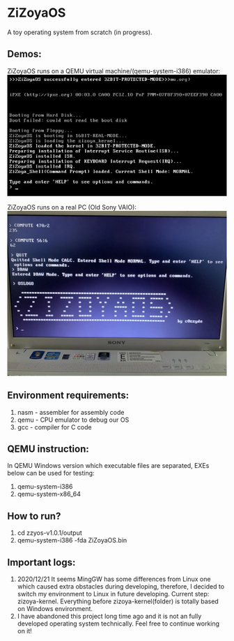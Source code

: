 # ZiZoyaOS
A toy operating system from scratch (in progress).
## Demos:
ZiZoyaOS runs on a QEMU virtual machine/(qemu-system-i386) emulator:
![ZiZoyaOS on QEMU](demo1.webp)

ZiZoyaOS runs on a real PC (Old Sony VAIO):
![ZiZoyaOS on Real PC](demo2.webp)

## Environment requirements:
1. nasm - assembler for assembly code
2. qemu - CPU emulator to debug our OS
3. gcc - compiler for C code

## QEMU instruction:
In QEMU Windows version which executable files are separated, EXEs below can be used for testing:
1. qemu-system-i386
2. qemu-system-x86_64

## How to run?
1. cd zzyos-v1.0.1/output
2. qemu-system-i386 -fda ZiZoyaOS.bin

## Important logs:
1. 2020/12/21 It seems MingGW has some differences from Linux one which caused extra obstacles during developing, therefore, I decided to switch my environment to Linux in future developing. Current step: zizoya-kernel. Everything before zizoya-kernel(folder) is totally based on Windows environment.
2. I have abandoned this project long time ago and it is not an fully developed operating system technically. Feel free to continue working on it!
